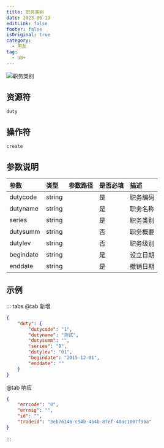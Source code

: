 ```yaml
---
title: 职务类别
date: 2023-06-19
editLink: false
footer: false
isOriginal: true
category:
  - 用友
tag:
  - U8+
---
```


![职务类别](https://nas.ilyl.life:8092/yonyou/u8/duty.gif)

## 资源符

`duty`
  
## 操作符

`create`

## 参数说明

|参数|类型|参数路径|是否必填|描述|
|:-|:-|:-|:-|:-|
|dutycode|string||是|职务编码|
|dutyname|string||是|职务名称|
|series|string||是|职务类别|
|dutysumm|string||否|职务概要|
|dutylev|string||否|职务级别|
|begindate|string||是|设立日期|
|enddate|string||是|撤销日期|

## 示例

::: tabs
@tab 新增

```json
{
    "duty": {
        "dutycode": "1",
        "dutyname": "测试",
        "dutysumm": "",
        "series": "8",
        "dutylev": "01",
        "begindate": "2015-12-01",
        "enddate": ""
    }
}
```

@tab 响应

```json
{
    "errcode": "0",
    "errmsg": "",
    "id": "",
    "tradeid": "3eb76146-c94b-4b4b-87ef-40ac1087f9ba"
}
```

:::
